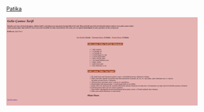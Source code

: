 <a href="https://app.patika.dev/sfdnz">Patika</a>

<img src="img/Ekran görüntüsü 2022-10-17 225539.png" alt="Ödev">